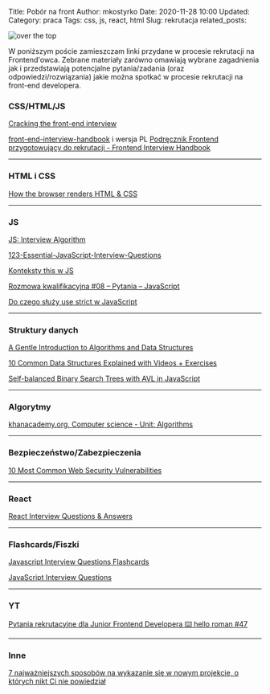 Title: Pobór na front
Author: mkostyrko
Date: 2020-11-28 10:00
Updated:
Category: praca
Tags: css, js, react, html
Slug: rekrutacja
related_posts: 

![over the top](https://images.immediate.co.uk/production/volatile/sites/7/2018/10/GettyImages-80457874-1-05304e3.jpg?webp=true&quality=90&resize=620%2C413)

W poniższym poście zamieszczam linki przydane w procesie rekrutacji na Frontend'owca. Zebrane materiały zarówno omawiają wybrane zagadnienia jak i przedstawiają potencjalne pytania/zadania (oraz odpowiedzi/rozwiązania) jakie można spotkać w procesie rekrutacji na front-end developera.

### CSS/HTML/JS

[Cracking the front-end interview](https://www.freecodecamp.org/news/cracking-the-front-end-interview-9a34cd46237/)

[front-end-interview-handbook](https://github.com/yangshun/front-end-interview-handbook/blob/master/contents/en/javascript-questions.md) i wersja PL [Podręcznik Frontend przygotowujący do rekrutacji - Frontend Interview Handbook](https://github.com/yangshun/front-end-interview-handbook/tree/master/contents/pl)

---


### HTML i CSS

[How the browser renders HTML & CSS](https://medium.com/@mustafa.abdelmogoud/how-the-browser-renders-html-css-27920d8ccaa6)

---

### JS

[JS: Interview Algorithm](http://www.thatjsdude.com/interview/js1.html)

[123-Essential-JavaScript-Interview-Questions](https://github.com/ganqqwerty/123-Essential-JavaScript-Interview-Questions)

[Konteksty this w JS](https://ksmigiel.com/2016/03/js-this/)

[Rozmowa kwalifikacyjna #08 – Pytania – JavaScript](https://rwbit.pl/pytania-js/)

[Do czego służy use strict w JavaScript](https://akademiahakerow.pl/aktualnosci/pojedynczy-wpis/DoczegosluzyusestrictwJavaScript?fbclid=IwAR26CszfGHPzQPqB7-0D2zOUWxoUPg3QjHJc6murnT1_AqOZ3TDcb1TcqUY)

---

### Struktury danych

[A Gentle Introduction to Algorithms and Data Structures](https://scotch.io/courses/the-ultimate-guide-to-javascript-algorithms/a-gentle-introduction-to-algorithms-and-data-structures)

[10 Common Data Structures Explained with Videos + Exercises](https://www.freecodecamp.org/news/10-common-data-structures-explained-with-videos-exercises-aaff6c06fb2b/)

[Self-balanced Binary Search Trees with AVL in JavaScript](https://adrianmejia.com/self-balanced-binary-search-trees-with-avl-tree-data-structure-for-beginners/)

---

### Algorytmy

[khanacademy.org, Computer science - Unit: Algorithms](https://www.khanacademy.org/computing/computer-science)

---

### Bezpieczeństwo/Zabezpieczenia

[10 Most Common Web Security Vulnerabilities](https://www.toptal.com/security/10-most-common-web-security-vulnerabilities)

---

### React

[React Interview Questions & Answers](https://github.com/sudheerj/reactjs-interview-questions)

---


### Flashcards/Fiszki

[Javascript Interview Questions Flashcards](https://flashcards.io/javascript-interview-questions-flashcards-3efcba4f-beac-4463-8be9-ae0928d7ef47)

[JavaScript Interview Questions](https://www.flashcardsfordevelopers.com/decks/5b945d730d9bd6cbc6e66349)

---

### YT

[Pytania rekrutacyjne dla Junior Frontend Developera ⌨️ hello roman #47](https://www.youtube.com/watch?v=944OGLqBU5c)

---

### Inne

[7 najważniejszych sposobów na wykazanie się w nowym projekcie, o których nikt Ci nie powiedział](https://skutecznyprogramista.pl/7-najwazniejszych-sposobow-na-wykazanie-sie-w-nowym-projekcie/)
